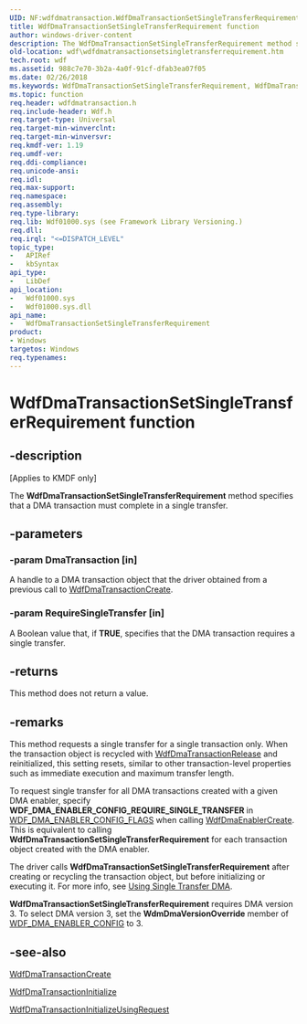 ```yaml
---
UID: NF:wdfdmatransaction.WdfDmaTransactionSetSingleTransferRequirement
title: WdfDmaTransactionSetSingleTransferRequirement function
author: windows-driver-content
description: The WdfDmaTransactionSetSingleTransferRequirement method specifies that a DMA transaction must complete in a single transfer.
old-location: wdf\wdfdmatransactionsetsingletransferrequirement.htm
tech.root: wdf
ms.assetid: 988c7e70-3b2a-4a0f-91cf-dfab3ea07f05
ms.date: 02/26/2018
ms.keywords: WdfDmaTransactionSetSingleTransferRequirement, WdfDmaTransactionSetSingleTransferRequirement method, wdf.wdfdmatransactionsetsingletransferrequirement, wdfdmatransaction/WdfDmaTransactionSetSingleTransferRequirement
ms.topic: function
req.header: wdfdmatransaction.h
req.include-header: Wdf.h
req.target-type: Universal
req.target-min-winverclnt: 
req.target-min-winversvr: 
req.kmdf-ver: 1.19
req.umdf-ver: 
req.ddi-compliance: 
req.unicode-ansi: 
req.idl: 
req.max-support: 
req.namespace: 
req.assembly: 
req.type-library: 
req.lib: Wdf01000.sys (see Framework Library Versioning.)
req.dll: 
req.irql: "<=DISPATCH_LEVEL"
topic_type:
-	APIRef
-	kbSyntax
api_type:
-	LibDef
api_location:
-	Wdf01000.sys
-	Wdf01000.sys.dll
api_name:
-	WdfDmaTransactionSetSingleTransferRequirement
product:
- Windows
targetos: Windows
req.typenames: 
---
```


# WdfDmaTransactionSetSingleTransferRequirement function


## -description


<p class="CCE_Message">[Applies to KMDF only]</p>

The <b>WdfDmaTransactionSetSingleTransferRequirement</b> method specifies that a DMA transaction must complete in a single transfer.


## -parameters




### -param DmaTransaction [in]

A handle to a DMA transaction object that the driver obtained from a previous call to <a href="https://msdn.microsoft.com/library/windows/hardware/ff547027">WdfDmaTransactionCreate</a>.


### -param RequireSingleTransfer [in]

A Boolean value that, if <b>TRUE</b>, specifies that the DMA transaction requires a single transfer.


## -returns



This method does not return a value.




## -remarks



This method requests a single transfer for a single transaction only. When the transaction object is recycled with <a href="https://msdn.microsoft.com/library/windows/hardware/ff547114">WdfDmaTransactionRelease</a> and reinitialized, this setting resets, similar to other transaction-level properties such as immediate execution and maximum transfer length.

To request single transfer for all DMA transactions created with a given DMA enabler, specify  <b>WDF_DMA_ENABLER_CONFIG_REQUIRE_SINGLE_TRANSFER</b> in <a href="https://msdn.microsoft.com/library/windows/hardware/hh439491">WDF_DMA_ENABLER_CONFIG_FLAGS</a> when calling <a href="https://msdn.microsoft.com/library/windows/hardware/ff546983">WdfDmaEnablerCreate</a>. This is equivalent to calling <b>WdfDmaTransactionSetSingleTransferRequirement</b> for each transaction object created with the DMA enabler.

The driver calls <b>WdfDmaTransactionSetSingleTransferRequirement</b> after creating or recycling the transaction object, but before initializing or executing it.  For more info, see <a href="https://msdn.microsoft.com/windows/hardware/drivers/wdf/">Using Single Transfer DMA</a>.

<b>WdfDmaTransactionSetSingleTransferRequirement</b> requires DMA version 3.
 To select DMA version 3, set the <b>WdmDmaVersionOverride</b> member of <a href="https://msdn.microsoft.com/library/windows/hardware/ff551290">WDF_DMA_ENABLER_CONFIG</a> to 3.




## -see-also




<a href="https://msdn.microsoft.com/library/windows/hardware/ff547027">WdfDmaTransactionCreate</a>



<a href="https://msdn.microsoft.com/library/windows/hardware/ff547099">WdfDmaTransactionInitialize</a>



<a href="https://msdn.microsoft.com/library/windows/hardware/ff547107">WdfDmaTransactionInitializeUsingRequest</a>
 

 

